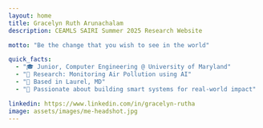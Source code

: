 ```yaml
---
layout: home
title: Gracelyn Ruth Arunachalam
description: CEAMLS SAIRI Summer 2025 Research Website

motto: "Be the change that you wish to see in the world"

quick_facts:
  - "🎓 Junior, Computer Engineering @ University of Maryland"
  - "🔬 Research: Monitoring Air Pollution using AI"
  - "📍 Based in Laurel, MD"
  - "🚀 Passionate about building smart systems for real-world impact"

linkedin: https://www.linkedin.com/in/gracelyn-rutha
image: assets/images/me-headshot.jpg
---
```

